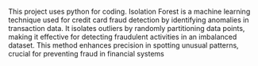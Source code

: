 This project uses python for coding.
Isolation Forest is a machine learning technique used for credit card fraud detection by identifying anomalies in transaction data. 
It isolates outliers by randomly partitioning data points, making it effective for detecting fraudulent activities in an imbalanced dataset. 
This method enhances precision in spotting unusual patterns, crucial for preventing fraud in financial systems

